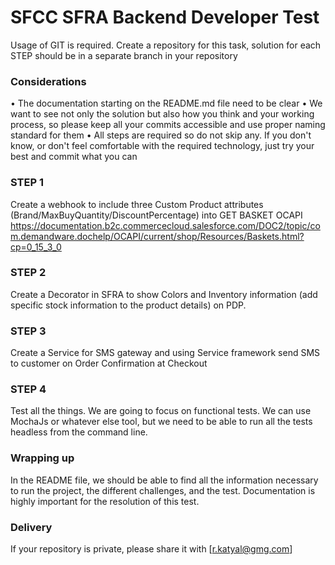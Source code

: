SFCC SFRA Backend Developer Test
========

Usage of GIT is required. Create a repository for this task, solution for each STEP should be in a separate branch in your repository

### Considerations

•	The documentation starting on the README.md file need to be clear
•	We want to see not only the solution but also how you think and your working process, so please keep all your commits accessible and use proper naming standard for them
•	All steps are required so do not skip any. If you don't know, or don't feel comfortable with the required technology, just try your best and commit what you can

### STEP 1
Create a webhook to include three Custom Product attributes (Brand/MaxBuyQuantity/DiscountPercentage) into GET BASKET OCAPI
https://documentation.b2c.commercecloud.salesforce.com/DOC2/topic/com.demandware.dochelp/OCAPI/current/shop/Resources/Baskets.html?cp=0_15_3_0

### STEP 2
Create a Decorator in SFRA to show Colors and Inventory information (add specific stock information to the product details) on PDP. 

### STEP 3

Create a Service for SMS gateway and using Service framework send SMS to customer on Order Confirmation at Checkout

### STEP 4
Test all the things. We are going to focus on functional tests. We can use MochaJs or whatever else tool, but we need to be able to run all the tests headless from the command line. 


### Wrapping up
In the README file, we should be able to find all the information necessary to run the project, the different challenges, and the test. Documentation is highly important for the resolution of this test.

### Delivery
If your repository is private, please share it with [r.katyal@gmg.com]


